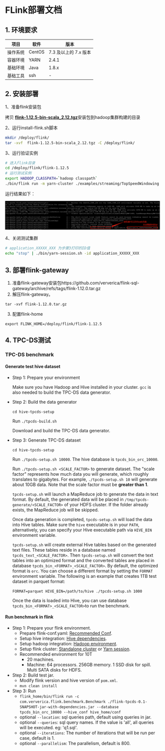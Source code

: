 # FLink部署文档

## 1. 环境要求 

| 项目     | 软件   | 版本                  |
| -------- | ------ | --------------------- |
| 操作系统 | CentOS | 7.3 及以上的 7.x 版本 |
| 容器环境 | YARN   | 2.4.1                 |
| 基础环境 | Java   | 1.8.x                 |
| 基础工具 | ssh    | -                     |



## 2. 安装部署

1、准备flink安装包

 拷贝 [**flink-1.12.5-bin-scala_2.12.tgz**](https://dlcdn.apache.org/flink/flink-1.12.5/flink-1.12.5-bin-scala_2.12.tgz)安装包到hadoop集群构建的目录

2、运行install-flink.sh脚本

```bash
mkdir /deploy/flink/
tar -xvf  flink-1.12.5-bin-scala_2.12.tgz -C /deploy/flink/
```

3、运行验证实例

```bash
# 进入flink目录
cd /deploy/flink/flink-1.12.5
# 运行测试实例
export HADOOP_CLASSPATH=`hadoop classpath`
./bin/flink run -m yarn-cluster ./examples/streaming/TopSpeedWindowing.jar
```

运行结果如下：

![1629787008600](./assets/1629787008600.png)

4、关闭测试集群

```bash
# application_XXXXX_XXX 为步骤3打印的ID值
echo "stop" | ./bin/yarn-session.sh -id application_XXXXX_XXX
```



## 3. 部署flink-gateway

1. 准备flink-gateway安装包https://github.com/ververica/flink-sql-gateway/archive/refs/tags/flink-1.12.0.tar.gz
2. 解压flink-gateway。

```
tar -xvf flink-1.12.0.tar.gz
```

3. 配置flink-home

```
export FLINK_HOME=/deploy/flink/flink-1.12.5
```





## 4. TPC-DS测试

[TPC-DS测试git]: https://github.com/ververica/flink-sql-benchmark

### TPC-DS benchmark

#### Generate test hive dataset

- Step 1: Prepare your environment

  Make sure you have Hadoop and Hive installed in your cluster. `gcc` is also needed to build the TPC-DS data generator.

- Step 2: Build the data generator

  `cd hive-tpcds-setup`

  Run `./tpcds-build.sh`

  Download and build the TPC-DS data generator.

- Step 3: Generate TPC-DS dataset

  `cd hive-tpcds-setup`

  Run `./tpcds-setup.sh 10000`. The hive database is `tpcds_bin_orc_10000`.

  Run `./tpcds-setup.sh <SCALE_FACTOR>` to generate dataset. The "scale factor" represents how much data you will generate, which roughly translates to gigabytes. For example, `./tpcds-setup.sh 10` will generate about 10GB data. Note that the scale factor must be **greater than 1**.

  `tpcds-setup.sh` will launch a MapReduce job to generate the data in text format. By default, the generated data will be placed in `/tmp/tpcds-generate/<SCALE_FACTOR>` of your HDFS cluster. If the folder already exists, the MapReduce job will be skipped.

  Once data generation is completed, `tpcds-setup.sh` will load the data into Hive tables. Make sure the `hive` executable is in your `PATH`, alternatively, you can specify your Hive executable path via `HIVE_BIN` environment variable.

  `tpcds-setup.sh` will create external Hive tables based on the generated text files. These tables reside in a database named `tpcds_text_<SCALE_FACTOR>`. Then `tpcds-setup.sh` will convert the text tables into an optimized format and the converted tables are placed in database `tpcds_bin_<FORMAT>_<SCALE_FACTOR>`. By default, the optimized format is `orc`. You can choose a different format by setting the `FORMAT` environment variable. The following is an example that creates 1TB test dataset in parquet format:

  `FORMAT=parquet HIVE_BIN=/path/to/hive ./tpcds-setup.sh 1000`

  Once the data is loaded into Hive, you can use database `tpcds_bin_<FORMAT>_<SCALE_FACTOR>`to run the benchmark.

#### Run benchmark in flink

- Step 1: Prepare your flink environment.
  - Prepare flink-conf.yaml: [Recommended Conf](https://github.com/ververica/flink-sql-benchmark/blob/master/flink-tpcds/flink-conf.yaml).
  - Setup hive integration: [Hive dependencies](https://ci.apache.org/projects/flink/flink-docs-master/dev/table/hive/#dependencies).
  - Setup hadoop integration: [Hadoop environment](https://ci.apache.org/projects/flink/flink-docs-release-1.9/ops/deployment/hadoop.html).
  - Setup flink cluster: [Standalone cluster](https://ci.apache.org/projects/flink/flink-docs-master/ops/deployment/cluster_setup.html) or [Yarn session](https://ci.apache.org/projects/flink/flink-docs-master/ops/deployment/yarn_setup.html#flink-yarn-session).
  - Recommended environment for 10T
    - 20 machines.
    - Machine: 64 processors. 256GB memory. 1 SSD disk for spill. Multi SATA disks for HDFS.
- Step 2: Build test jar.
  - Modify flink version and hive version of `pom.xml`.
  - `mvn clean install`
- Step 3: Run
  - `flink_home/bin/flink run -c com.ververica.flink.benchmark.Benchmark ./flink-tpcds-0.1-SNAPSHOT-jar-with-dependencies.jar --database tpcds_bin_orc_10000 --hive_conf hive_home/conf`
  - optional `--location`: sql queries path, default using queries in jar.
  - optional `--queries`: sql query names. If the value is 'all', all queries will be executed. eg: 'q1.sql'.
  - optional `--iterations`: The number of iterations that will be run per case, default is 1.
  - optional `--parallelism`: The parallelism, default is 800.




